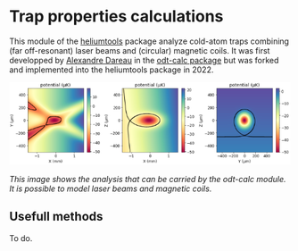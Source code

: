 # Trap properties calculations

This module of the [heliumtools](../README.md) package analyze cold-atom traps combining (far off-resonant) laser beams and (circular) magnetic coils. It was first developped by [Alexandre Dareau](https://github.com/adareau) in the [odt-calc package](https://github.com/adareau/odt-calc) but was forked and implemented into the heliumtools package in 2022. 


<div style="text-align: center;">
    <img src="img/odt_calc0.png" alt="Description de l'image" width="600">
</div>

*This image shows the analysis that can be carried by the odt-calc module. It is possible to model laser beams and magnetic coils.*

## Usefull methods
To do.



